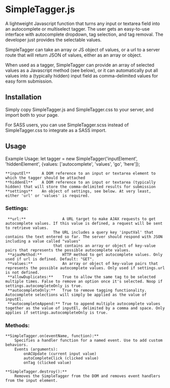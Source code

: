 # SimpleTagger.js

A lightweight Javascript function that turns any input or textarea field into an autocomplete or multiselect tagger. The user gets an easy-to-use interface with autocomplete dropdown, tag selection, and tag removal. The developer just provides the selectable values.

SimpleTagger can take an array or JS object of values, or a url to a server route that will return JSON of values, either as an array or object.

When used as a tagger, SimpleTagger can provide an array of selected values as a Javascript method (see below), or it can automatically put all values into a (typically hidden) input field as comma-delimited values for easy form submission.

## Installation

Simply copy SimpleTagger.js and SimpleTagger.css to your server, and import both to your page.

For SASS users, you can use SimpleTagger.scss instead of SimpleTagger.css to integrate as a SASS import.

## Usage

Example Usage: let tagger = new SimpleTagger('inputElement', 'hiddenElement', {values: ['autocomplete', 'values', 'go', 'here']);

	**inputEl**     A DOM reference to an input or textarea element to which the tagger should be attached
	**hiddenEl**    A DOM reference to an input or textarea (typically hidden) that will store the comma-delimited results for submission
	**settings**    An object of settings, see below. At very least, either 'url' or 'values' is required.

### Settings:

     **url:**                A URL target to make AJAX requests to get autocomplete values. If this value is defined, a request will be sent to retrieve values.
                         The URL includes a query key 'inputVal' that contains the text entered so far. The server should respond with JSON including a value called "values"
                         that contains an array or object of key-value pairs that represents the possible autocomplete values.
     **ajaxMethod:**         HTTP method to get autocomplete values. Only used if url is defined. Default: "GET".
     **values:**             An array or object of key-value pairs that represents the possible autocomplete values. Only used if settings.url is not defined.
     **allowDuplicates:**    True to allow the same tag to be selected multiple times. False to remove an option once it's selected. Noop if settings.autocompleteOnly is true.
     **autocompleteOnly:**   True to remove tagging functionality. Autocomplete selections will simply be applied as the value of inputEl.
     **autocompleteAppend:** True to append multiple autocomplete values together as the value of inputEl, delimited by a comma and space. Only applies if settings.autocompleteOnly is true.

### Methods:

	**SimpleTagger.on(eventName, function):**
		Specifies a handler function for a named event. Use to add custom behaviors.
		Events (arguments):
			onACUpdate (current input value)
			autoCompleteClick (clicked value)
			onTag (clicked value)
			
	**SimpleTagger.destroy():**
		Removes the SimpleTagger from the DOM and removes event handlers from the input element.